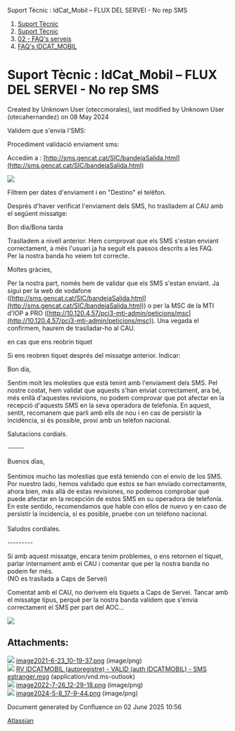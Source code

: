 Suport Tècnic : IdCat\_Mobil – FLUX DEL SERVEI - No rep SMS  

1.  [Suport Tècnic](index.md)
2.  [Suport Tècnic](13893782.md)
3.  [02 - FAQ's serveis](26313393.md)
4.  [FAQ's IDCAT\_MOBIL](28705595.md)

Suport Tècnic : IdCat\_Mobil – FLUX DEL SERVEI - No rep SMS
===========================================================

Created by Unknown User (oteccmorales), last modified by Unknown User (otecahernandez) on 08 May 2024

Validem que s'envia l'SMS:

Procediment validació enviament sms: 

Accedim a : [http://sms.gencat.cat/SIC/bandejaSalida.html](http://sms.gencat.cat/SIC/bandejaSalida.html)

![](attachments/77824021/100010412.png)

Filtrem per dates d'enviament i en "Destino" el telèfon. 

Després d'haver verificat l'enviament dels SMS, ho traslladem al CAU amb el següent missatge: 

Bon dia/Bona tarda

Traslladem a nivell anterior. Hem comprovat que els SMS s'estan enviant correctament, a més l'usuari ja ha seguit els passos descrits a les FAQ.  
Per la nostra banda ho veiem tot correcte.

Moltes gràcies,

Per la nostra part, només hem de validar que els SMS s'estan enviant. Ja sigui per la web de vodafone ([http://sms.gencat.cat/SIC/bandejaSalida.html](http://sms.gencat.cat/SIC/bandejaSalida.html)) o per la MSC de la MTI d'IOP a PRO ([http://10.120.4.57/pci3-mti-admin/peticions/msc](http://10.120.4.57/pci3-mti-admin/peticions/msc)). Una vegada el confirmem, haurem de traslladar-ho al CAU.

en cas que ens reobrin tiquet

Si ens reobren tiquet després del missatge anterior. Indicar:

Bon dia,  
  
Sentim molt les molèsties que està tenint amb l'enviament dels SMS. Pel nostre costat, hem validat que aquests s'han enviat correctament, ara bé, més enllà d'aquestes revisions, no podem comprovar que pot afectar en la recepció d'aquests SMS en la seva operadora de telefonia. En aquest, sentit, recomanem que parli amb ells de nou i en cas de persistir la incidència, si és possible, provi amb un telèfon nacional.  
  
Salutacions cordials.

\------

Buenos días,  
   
Sentimos mucho las molestias que está teniendo con el envío de los SMS. Por nuestro lado, hemos validado que estos se han enviado correctamente, ahora bien, más allá de estas revisiones, no podemos comprobar qué puede afectar en la recepción de estos SMS en su operadora de telefonía. En este sentido, recomendamos que hable con ellos de nuevo y en caso de persistir la incidencia, si es posible, pruebe con un teléfono nacional.  
   
Saludos cordiales.

\---------

Si amb aquest missatge, encara tenim problemes, o ens retornen el tiquet, parlar internament amb el CAU i comentar que per la nostra banda no podem fer més.  
(NO es trasllada a Caps de Servei)

  

  

Comentat amb el CAU, no derivem els tiquets a Caps de Servei. Tancar amb el missatge tipus, perquè per la nostra banda validem que s'envia correctament el SMS per part del AOC...

![](attachments/77824021/77824024.png)

Attachments:
------------

![](images/icons/bullet_blue.gif) [image2021-6-23\_10-19-37.png](attachments/77824021/77824022.png) (image/png)  
![](images/icons/bullet_blue.gif) [RV IDCATMOBIL (autoregistre) - VALID (auth IDCATMOBIL) - SMS estranger.msg](attachments/77824021/77824023.msg) (application/vnd.ms-outlook)  
![](images/icons/bullet_blue.gif) [image2022-7-26\_12-29-18.png](attachments/77824021/77824024.png) (image/png)  
![](images/icons/bullet_blue.gif) [image2024-5-8\_17-9-44.png](attachments/77824021/100010412.png) (image/png)  

Document generated by Confluence on 02 June 2025 10:56

[Atlassian](http://www.atlassian.com/)